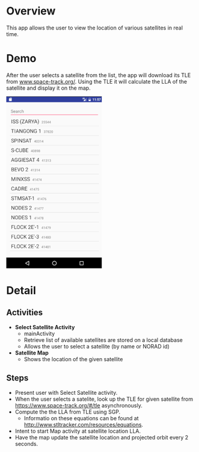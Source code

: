# Overview
This app allows the user to view the location of various satellites in real time.

# Demo
After the user selects a satellite from the list, the app will download its TLE from www.space-track.org/. Using the TLE it will calculate the LLA of the satellite  and display it on the map.

![Demo Gif](demo.gif)

# Detail
## Activities
- **Select Satellite Activity**
	- mainActivity
	- Retrieve list of available satellites are stored on a local database
	- Allows the user to select a satellite (by name or NORAD id)
- **Satellite Map**
	- Shows the location of the given satellite

## Steps
- Present user with Select Satellite activity.
- When the user selects a satelite, look up the TLE for given satellite from https://www.space-track.org/#/tle asynchronously.
- Compute the the LLA from TLE using SGP.
	- Informatio on these equations can be found at http://www.stltracker.com/resources/equations.
- Intent to start Map activity at satellite location LLA.
- Have the map update the satellite location and projected orbit every 2 seconds.